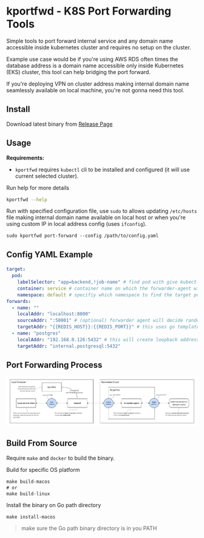 # kportfwd - K8S Port Forwarding Tools

Simple tools to port forward internal service and any domain name accessible inside kubernetes cluster and requires no setup on the cluster.

Example use case would be if you're using AWS RDS often times the database address is a domain name accessible only inside Kubernetes (EKS) cluster, this tool can help bridging the port forward.

If you're deploying VPN on cluster address making internal domain name seamlessly available on local machine, you're not gonna need this tool.

## Install

Download latest binary from [Release Page](https://github.com/abdularis/kportfwd/releases)

## Usage

**Requirements:**
- `kportfwd` requires `kubectl` cli to be installed and configured (it will use current selected cluster).


Run help for more details

```bash
kportfwd --help
```

Run with specified configuration file,
use `sudo` to allows updating `/etc/hosts` file making internal domain name available on local host or when you're using custom IP in local address config (uses `ifconfig`).

```
sudo kportfwd port-forward --config /path/to/config.yaml
```

## Config YAML Example

```yaml
target:
  pod:
    labelSelector: "app=backend,!job-name" # find pod with give kubectl label selector
    container: service # container name on which the forwarder-agent will be deployed
    namespace: default # specifiy which namespace to find the target pod
forwards:
  - name: ""
    localAddr: "localhost:8000"
    sourceAddr: ":50001" # (optional) forwarder agent will decide random ports if not provided
    targetAddr: "{{REDIS_HOST}}:{{REDIS_PORT}}" # this uses go template syntax, you can extract value from environment variable inside target pod
  - name: "postgres"
    localAddr: "192.168.0.126:5432" # this will create loopback address alias for specified ip address (need sudo permission)
    targetAddr: "internal.postgresql:5432"
```

## Port Forwarding Process

![](port-forwarding-process.jpg)


## Build From Source

Require `make` and `docker` to build the binary.

Build for specific OS platform

```
make build-macos
# or
make build-linux
```

Install the binary on Go path directory

```
make install-macos
```

> make sure the Go path binary directory is in you PATH